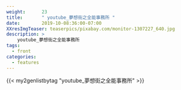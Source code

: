 ```yaml
---
weight:      23
title:       " youtube_夢想街之全能事務所 "
date:        2019-10-08:36:00-07:00
XXresImgTeaser: teaserpics/pixabay.com/monitor-1307227_640.jpg
description: >
    youtube_夢想街之全能事務所
tags:
  - front
categories:
  - features
---
```


{{< my2genlistbytag "youtube_夢想街之全能事務所" >}}
